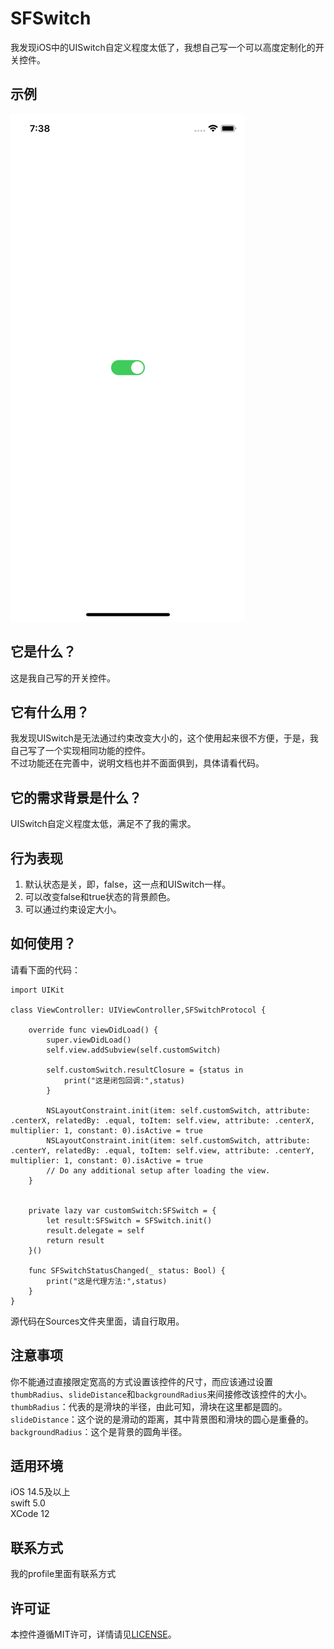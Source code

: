 # SFSwitch
我发现iOS中的UISwitch自定义程度太低了，我想自己写一个可以高度定制化的开关控件。
## 示例
![示例](https://github.com/AbnormalProgrammer/SFSwitch/raw/main/resources/example.gif)
## 它是什么？
这是我自己写的开关控件。
## 它有什么用？
我发现UISwitch是无法通过约束改变大小的，这个使用起来很不方便，于是，我自己写了一个实现相同功能的控件。<br>不过功能还在完善中，说明文档也并不面面俱到，具体请看代码。
## 它的需求背景是什么？
UISwitch自定义程度太低，满足不了我的需求。
## 行为表现
1. 默认状态是关，即，false，这一点和UISwitch一样。
2. 可以改变false和true状态的背景颜色。
3. 可以通过约束设定大小。
## 如何使用？
请看下面的代码：<br>
```
import UIKit

class ViewController: UIViewController,SFSwitchProtocol {

    override func viewDidLoad() {
        super.viewDidLoad()
        self.view.addSubview(self.customSwitch)
        
        self.customSwitch.resultClosure = {status in
            print("这是闭包回调:",status)
        }
        
        NSLayoutConstraint.init(item: self.customSwitch, attribute: .centerX, relatedBy: .equal, toItem: self.view, attribute: .centerX, multiplier: 1, constant: 0).isActive = true
        NSLayoutConstraint.init(item: self.customSwitch, attribute: .centerY, relatedBy: .equal, toItem: self.view, attribute: .centerY, multiplier: 1, constant: 0).isActive = true
        // Do any additional setup after loading the view.
    }


    private lazy var customSwitch:SFSwitch = {
        let result:SFSwitch = SFSwitch.init()
        result.delegate = self
        return result
    }()
    
    func SFSwitchStatusChanged(_ status: Bool) {
        print("这是代理方法:",status)
    }
}
```
源代码在Sources文件夹里面，请自行取用。
## 注意事项
你不能通过直接限定宽高的方式设置该控件的尺寸，而应该通过设置`thumbRadius`、`slideDistance`和`backgroundRadius`来间接修改该控件的大小。<br>
`thumbRadius`：代表的是滑块的半径，由此可知，滑块在这里都是圆的。<br>
`slideDistance`：这个说的是滑动的距离，其中背景图和滑块的圆心是重叠的。<br>
`backgroundRadius`：这个是背景的圆角半径。
## 适用环境
iOS 14.5及以上
<br>swift 5.0
<br>XCode 12
## 联系方式
我的profile里面有联系方式
## 许可证
本控件遵循MIT许可，详情请见[LICENSE](https://github.com/AbnormalProgrammer/SFQRScaner/blob/main/LICENSE)。
